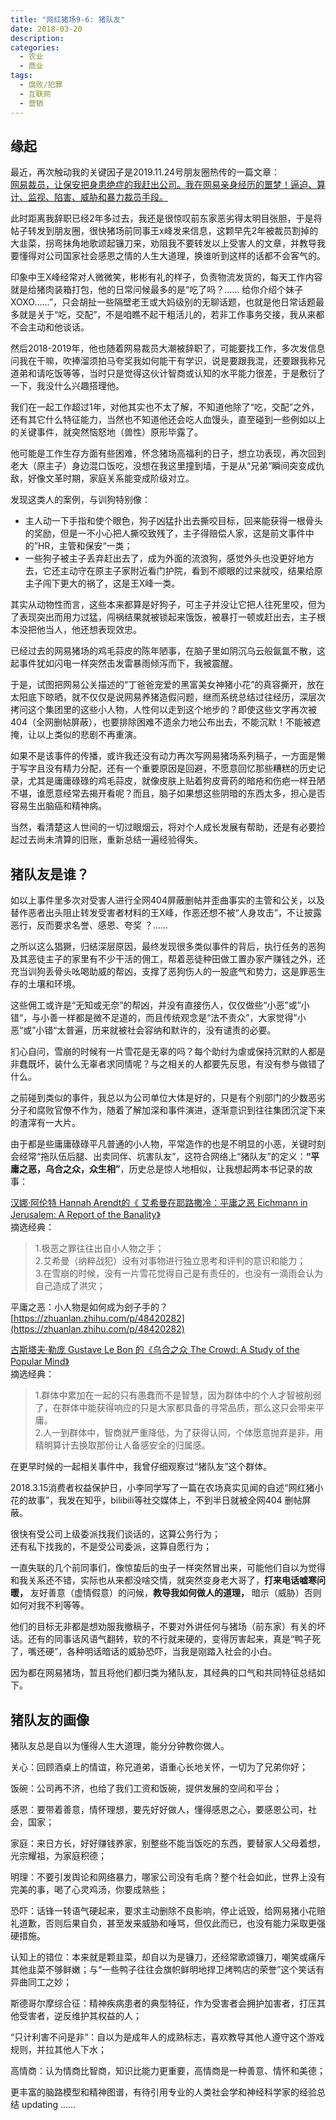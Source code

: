 ```yaml
---
title: "网红猪场9-6: 猪队友"
date: 2018-03-20
description: 
categories:
  - 农业
  - 商业
tags:
  - 腐败/犯罪
  - 互联网
  - 营销
---
```



## 缘起

最近，再次触动我的关键因子是2019.11.24号朋友圈热传的一篇文章：\
[网易裁员，让保安把身患绝症的我赶出公司。我在网易亲身经历的噩梦！逼迫、算计、监视、陷害、威胁和暴力裁员手段。](https://mp.weixin.qq.com/s/FW7uR5t6UMMxgkCcAvk-MA)

此时距离我辞职已经2年多过去，我还是很惊叹前东家恶劣得太明目张胆，于是将帖子转发到朋友圈，很快猪场前同事王x峰发来信息，这颗早先2年被裁员割掉的大韭菜，拐弯抹角地歌颂起镰刀来，劝阻我不要转发以上受害人的文章，并教导我要懂得对公司国家社会感恩之情的人生大道理，换谁听到这样的话都不会客气的。

印象中王X峰经常对人微微笑，彬彬有礼的样子，负责物流发货的，每天工作内容就是给猪肉装箱打包，他的日常问候最多的是“吃了吗？…… 给你介绍个妹子XOXO……”，只会胡扯一些隔壁老王或大妈级别的无聊话题，也就是他日常话题最多就是关于“吃，交配”，不是咱瞧不起干粗活儿的，若非工作事务交接，我从来都不会主动和他谈话。

然后2018-2019年，他也随着网易裁员大潮被辞职了，可能要找工作，多次发信息问我在干嘛，吹捧溜须拍马夸奖我如何能干有学识，说是要跟我混，还要跟我称兄道弟和请吃饭等等，当时只是觉得这伙计智商或认知的水平能力很差，于是敷衍了一下，我没什么兴趣搭理他。

我们在一起工作超过1年，对他其实也不太了解，不知道他除了“吃，交配”之外，还有其它什么特征能力，当然也不知道他还会吃人血馒头，直至碰到一些例如以上的关键事件，就突然恼怒地（兽性）原形毕露了。

他可能是工作生存方面有些困难，怀念猪场高福利的日子，想立功表现，再次回到老大（原主子）身边混口饭吃，没想在我这里撞到墙，于是从“兄弟”瞬间突变成仇敌，好像文革时期，家庭关系能变成阶级对立。

发现这类人的案例，与训狗特别像：

* 主人动一下手指和使个眼色，狗子凶猛扑出去撕咬目标，回来能获得一根骨头的奖励，但是一不小心把人撕咬致残了，主子得赔偿人家，这是前文事件中的”HR，主管和保安“一类；
* 一些狗子被主子丢弃赶出去了，成为外面的流浪狗，感觉外头也没更好地方去，它还主动守在原主子家附近看门护院，看到不顺眼的过来就咬，结果给原主子闯下更大的祸了，这是王X峰一类。

其实从动物性而言，这些本来都算是好狗子，可主子并没让它把人往死里咬，但为了表现突出而用力过猛，闯祸结果就被锁起来饿饭，被暴打一顿或赶出去，主子根本没把他当人，他还想表现效忠。

已经过去的网易猪场的鸡毛蒜皮的陈年陋事，在脑子里如阴沉乌云般氤氲不散，这起事件犹如闪电一样突然击发雷暴雨倾泻而下，我被震醒。

于是，试图把网易公关描述的“丁爸爸宠爱的黑富美女神猪小花”的真容撕开，放在太阳底下晾晒，就不仅仅是说网易养猪造假问题，继而系统总结过往经历，深层次拷问这个集团里的这些小人物，人性何以走到这个地步的？即使这些文字再次被404（全网删帖屏蔽），也要排除困难不遗余力地公布出去，不能沉默！不能被遮掩，让以上类似的悲剧不再重演。

如果不是该事件的传播，或许我还没有动力再次写网易猪场系列稿子，一方面是懒于写字且没有精力分配，还有一个重要原因是回避，不愿意回忆那些糟糕的历史记录，尤其是庸庸碌碌的鸡毛蒜皮，就像皮肤上贴着狗皮膏药的暗疮和伤疤一样丑陋不堪，谁愿意经常去揭开看呢？而且，脑子如果想这些阴暗的东西太多，担心是否容易生出脑癌和精神病。

当然，看清楚这人世间的一切过眼烟云，将对个人成长发展有帮助，还是有必要捡起过去尚未清算的旧账，重新总结一遍经验得失。

## 猪队友是谁？

如以上事件里多次对受害人进行全网404屏蔽删帖并歪曲事实的主管和公关，以及替作恶者出头阻止转发受害者材料的王X峰，作恶还想不被“人身攻击”，不让披露恶行，反而要求名誉、感恩、夸奖 ？……

之所以这么猖獗，归结深层原因，最终发现很多类似事件的背后，执行任务的恶狗及其恶徒主子的家里有不少干活的佣工，帮着恶徒种田做工置办家产赚钱之外，还充当训狗丢骨头吆喝助威的帮凶，支撑了恶狗伤人的一股底气和势力，这是罪恶生存的土壤和环境。

这些佣工或许是“无知或无奈”的帮凶，并没有直接伤人，仅仅做些“小恶”或”小错“，与小善一样都是微不足道的，而且传统观念是“法不责众”，大家觉得”小恶“或”小错“太普遍，历来就被社会容纳和默许的，没有谴责的必要。

扪心自问，雪崩的时候有一片雪花是无辜的吗？每个助纣为虐或保持沉默的人都是非蠢既坏，装什么无辜者求同情呢？与之相关的人都要先反思，有没有参与做错了什么。

之前碰到类似的事件，我总以为公司单位大体是好的，只是有个别部门的少数恶劣分子和腐败官僚不作为，随着了解加深和事件演进，逐渐意识到往往集团沉淀下来的渣滓有一大片。

由于都是些庸庸碌碌平凡普通的小人物，平常造作的也是不明显的小恶，关键时刻会经常“拖队伍后腿、出卖同伴、坑害队友”，这符合网络上“猪队友”的定义：**“平庸之恶，乌合之众，众生相”**，历史总是惊人地相似，让我想起两本书记录的故事：

[汉娜·阿伦特 Hannah Arendt的《 艾希曼在耶路撒冷：平庸之恶 Eichmann in Jerusalem: A Report of the Banality》](https://book.douban.com/subject/26834183/)\
摘选经典：

> 1.极恶之罪往往出自小人物之手；\
> 2.艾希曼（纳粹战犯）没有对事物进行独立思考和评判的意识和能力；\
> 3.在雪崩的时候，没有一片雪花觉得自己是有责任的，也没有一滴雨会认为自己造成了洪灾；

平庸之恶：小人物是如何成为刽子手的？[https://zhuanlan.zhihu.com/p/48420282](https://zhuanlan.zhihu.com/p/48420282)

[古斯塔夫·勒庞 Gustave Le Bon 的《乌合之众 The Crowd: A Study of the Popular Mind》 ](https://book.douban.com/subject/1012611/)\
摘选经典：

> 1.群体中累加在一起的只有愚蠢而不是智慧，因为群体中的个人才智被削弱了，在群体中能获得响应的只是大家都具备的寻常品质，那么这只会带来平庸。\
> 2.人一到群体中，智商就严重降低，为了获得认同，个体愿意抛弃是非，用精明算计去换取那份让人备感安全的归属感。

在更早时候的一起相关事件中，我曾仔细观察过“猪队友”这个群体。

2018.3.15消费者权益保护日，小李同学写了一篇在农场真实见闻的自述“网红猪小花的故事”，我发在知乎，bilibili等社交媒体上，不到半日就被全网404 删帖屏蔽。


很快有受公司上级委派找我们谈话的，这算公务行为；\
还有私下找我的，不是受公司委派，这算自愿行为；

一直失联的几个前同事们，像惊蛰后的虫子一样突然冒出来，可能他们自以为觉得和我关系还不错，实际也从来都没啥交情，就突然变身老大哥了，**打来电话嘘寒问暖，** 友好善意（虚情假意）的问候，**教导我如何做人的道理，** 暗示（威胁）否则如何对我不利等等。

他们的目标无非都是想劝服我撤稿子，不要对外讲任何与猪场（前东家）有关的坏话。还有的同事话风语气翻转，软的不行就来硬的，变得厉害起来，真是“鸭子死了，嘴还硬”，各种明话暗话的威胁恐吓，当我是刚踏入社会的小白。

因为都在网易猪场，暂且将他们都归类为猪队友，其经典的口气和共同特征总结如下。

## 猪队友的画像

猪队友总是自以为懂得人生大道理，能分分钟教你做人。

关心：回顾酒桌上的情谊，称兄道弟，语重心长地关怀，一切为了兄弟你好；

饭碗：公司再不济，也给了我们工资和饭碗，提供发展的空间和平台；

感恩：要带着善意，情怀理想，要先好好做人，懂得感恩之心，要感恩公司，社会，国家；

家庭：来日方长，好好赚钱养家，别整些不能当饭吃的东西，要替家人父母着想，光宗耀祖，为家庭积德；

明理：不要引发舆论和网络暴力，哪家公司没有毛病？整个社会如此，世界上没有完美的事，喝了心灵鸡汤，你要成熟些；

恐吓：话锋一转语气硬起来，要求主动删除不良影响，停止诋毁，给网易猪小花赔礼道歉，否则后果自负，甚至发来威胁和唾骂，但仅此而已，也没有能力采取更强硬措施。

认知上的错位：本来就是颗韭菜，却自以为是镰刀，还经常歌颂镰刀，嘲笑或痛斥其他韭菜不够鲜嫩；与“一些鸭子往往会旗帜鲜明地捍卫烤鸭店的荣誉”这个笑话有异曲同工之妙；

斯德哥尔摩综合征：精神疾病患者的典型特征，作为受害者会拥护加害者，打压其他受害者，逆反维护其权益的人；

“只计利害不问是非“：自以为是成年人的成熟标志，喜欢教导其他人遵守这个游戏规则，并拉其他人下水；

高情商：认为情商比智商，知识比能力更重要，高情商是一种善意、情怀和美德；

更丰富的脑路模型和精神图谱，有待引用专业的人类社会学和神经科学家的经验总结 updating ……
